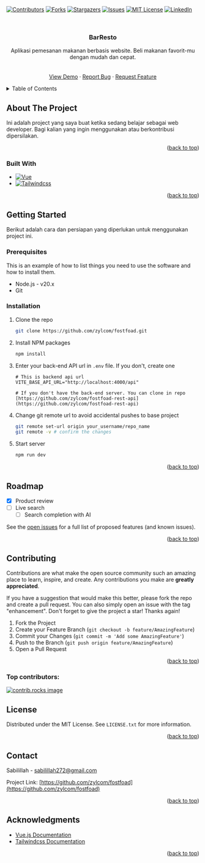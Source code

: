<!-- Improved compatibility of back to top link: See: https://github.com/othneildrew/Best-README-Template/pull/73 -->
<a id="readme-top"></a>
<!--
*** Thanks for checking out the Best-README-Template. If you have a suggestion
*** that would make this better, please fork the repo and create a pull request
*** or simply open an issue with the tag "enhancement".
*** Don't forget to give the project a star!
*** Thanks again! Now go create something AMAZING! :D
-->



<!-- PROJECT SHIELDS -->
<!--
*** I'm using markdown "reference style" links for readability.
*** Reference links are enclosed in brackets [ ] instead of parentheses ( ).
*** See the bottom of this document for the declaration of the reference variables
*** for contributors-url, forks-url, etc. This is an optional, concise syntax you may use.
*** https://www.markdownguide.org/basic-syntax/#reference-style-links
-->
[![Contributors][contributors-shield]][contributors-url]
[![Forks][forks-shield]][forks-url]
[![Stargazers][stars-shield]][stars-url]
[![Issues][issues-shield]][issues-url]
[![MIT License][license-shield]][license-url]
[![LinkedIn][linkedin-shield]][linkedin-url]



<!-- PROJECT LOGO -->
<br />
<div align="center">
  <!--<a href="https://github.com/zylcom/fostfoad">-->
  <!--  <img src="images/logo.png" alt="Logo" width="80" height="80">-->
  <!--</a>-->

<h3 align="center">BarResto</h3>

  <p align="center">
    Aplikasi pemesanan makanan berbasis website. Beli makanan favorit-mu dengan mudah dan cepat.
    <br />
    <!--<a href="https://github.com/zylcom/fostfoad"><strong>Explore the docs »</strong></a>-->
    <br />
    <br />
    <a href="https://fostfoad.vercel.app">View Demo</a>
    ·
    <a href="https://github.com/zylcom/fostfoad/issues/new?labels=bug&template=bug-report---.md">Report Bug</a>
    ·
    <a href="https://github.com/zylcom/fostfoad/issues/new?labels=enhancement&template=feature-request---.md">Request Feature</a>
  </p>
</div>



<!-- TABLE OF CONTENTS -->
<details>
  <summary>Table of Contents</summary>
  <ol>
    <li>
      <a href="#about-the-project">About The Project</a>
      <ul>
        <li><a href="#built-with">Built With</a></li>
      </ul>
    </li>
    <li>
      <a href="#getting-started">Getting Started</a>
      <ul>
        <li><a href="#prerequisites">Prerequisites</a></li>
        <li><a href="#installation">Installation</a></li>
      </ul>
    </li>
    <li><a href="#usage">Usage</a></li>
    <li><a href="#roadmap">Roadmap</a></li>
    <li><a href="#contributing">Contributing</a></li>
    <li><a href="#license">License</a></li>
    <li><a href="#contact">Contact</a></li>
    <li><a href="#acknowledgments">Acknowledgments</a></li>
  </ol>
</details>



<!-- ABOUT THE PROJECT -->
## About The Project

Ini adalah project yang saya buat ketika sedang belajar sebagai web developer. Bagi kalian yang ingin menggunakan atau berkontribusi dipersilakan.

<p align="right">(<a href="#readme-top">back to top</a>)</p>



### Built With

* [![Vue][Vue.js]][Vue-url]
* [![Tailwindcss][Tailwindcss.com]][Tailwind-url]

<p align="right">(<a href="#readme-top">back to top</a>)</p>



<!-- GETTING STARTED -->
## Getting Started

Berikut adalah cara dan persiapan yang diperlukan untuk menggunakan project ini.

### Prerequisites

This is an example of how to list things you need to use the software and how to install them.
* Node.js - v20.x
* Git

### Installation

1. Clone the repo
   ```sh
   git clone https://github.com/zylcom/fostfoad.git
   ```
2. Install NPM packages
   ```sh
   npm install
   ```
3. Enter your back-end API url in `.env` file. If you don't, create one
   ```env
   # This is backend api url
   VITE_BASE_API_URL="http://localhost:4000/api"

   # If you don't have the back-end server. You can clone in repo [https://github.com/zylcom/fostfoad-rest-api](https://github.com/zylcom/fostfoad-rest-api)
   ```
4. Change git remote url to avoid accidental pushes to base project
   ```sh
   git remote set-url origin your_username/repo_name
   git remote -v # confirm the changes
   ```
5. Start server
   ```sh
   npm run dev
   ```

<p align="right">(<a href="#readme-top">back to top</a>)</p>


<!-- ROADMAP -->
## Roadmap

- [x] Product review
- [ ] Live search
    - [ ] Search completion with AI

See the [open issues](https://github.com/zylcom/fostfoad/issues) for a full list of proposed features (and known issues).

<p align="right">(<a href="#readme-top">back to top</a>)</p>



<!-- CONTRIBUTING -->
## Contributing

Contributions are what make the open source community such an amazing place to learn, inspire, and create. Any contributions you make are **greatly appreciated**.

If you have a suggestion that would make this better, please fork the repo and create a pull request. You can also simply open an issue with the tag "enhancement".
Don't forget to give the project a star! Thanks again!

1. Fork the Project
2. Create your Feature Branch (`git checkout -b feature/AmazingFeature`)
3. Commit your Changes (`git commit -m 'Add some AmazingFeature'`)
4. Push to the Branch (`git push origin feature/AmazingFeature`)
5. Open a Pull Request

<p align="right">(<a href="#readme-top">back to top</a>)</p>

### Top contributors:

<a href="https://github.com/zylcom/fostfoad/graphs/contributors">
  <img src="https://contrib.rocks/image?repo=zylcom/fostfoad" alt="contrib.rocks image" />
</a>



<!-- LICENSE -->
## License

Distributed under the MIT License. See `LICENSE.txt` for more information.

<p align="right">(<a href="#readme-top">back to top</a>)</p>



<!-- CONTACT -->
## Contact

Sabilillah - sabilillah272@gmail.com

Project Link: [https://github.com/zylcom/fostfoad](https://github.com/zylcom/fostfoad)

<p align="right">(<a href="#readme-top">back to top</a>)</p>



<!-- ACKNOWLEDGMENTS -->
## Acknowledgments

* [Vue.js Documentation](https://vuejs.org/guide/introduction.html)
* [Tailwindcss Documentation](https://tailwindcss.com/docs/installation)

<p align="right">(<a href="#readme-top">back to top</a>)</p>



<!-- MARKDOWN LINKS & IMAGES -->
<!-- https://www.markdownguide.org/basic-syntax/#reference-style-links -->
[contributors-shield]: https://img.shields.io/github/contributors/zylcom/fostfoad.svg?style=for-the-badge
[contributors-url]: https://github.com/zylcom/fostfoad/graphs/contributors
[forks-shield]: https://img.shields.io/github/forks/zylcom/fostfoad.svg?style=for-the-badge
[forks-url]: https://github.com/zylcom/fostfoad/network/members
[stars-shield]: https://img.shields.io/github/stars/zylcom/fostfoad.svg?style=for-the-badge
[stars-url]: https://github.com/zylcom/fostfoad/stargazers
[issues-shield]: https://img.shields.io/github/issues/zylcom/fostfoad.svg?style=for-the-badge
[issues-url]: https://github.com/zylcom/fostfoad/issues
[license-shield]: https://img.shields.io/github/license/zylcom/fostfoad.svg?style=for-the-badge
[license-url]: https://github.com/zylcom/fostfoad/blob/master/LICENSE.txt
[linkedin-shield]: https://img.shields.io/badge/-LinkedIn-black.svg?style=for-the-badge&logo=linkedin&colorB=555
[linkedin-url]: https://linkedin.com/in/sabilillah
[product-screenshot]: images/screenshot.png
[Vue.js]: https://img.shields.io/badge/Vue.js-35495E?style=for-the-badge&logo=vuedotjs&logoColor=4FC08D
[Vue-url]: https://vuejs.org/
[Tailwindcss.com]: https://img.shields.io/badge/tailwindcss-0769AD?style=for-the-badge&logo=tailwindcss&logoColor=white
[Tailwind-url]: https://jquery.com 
